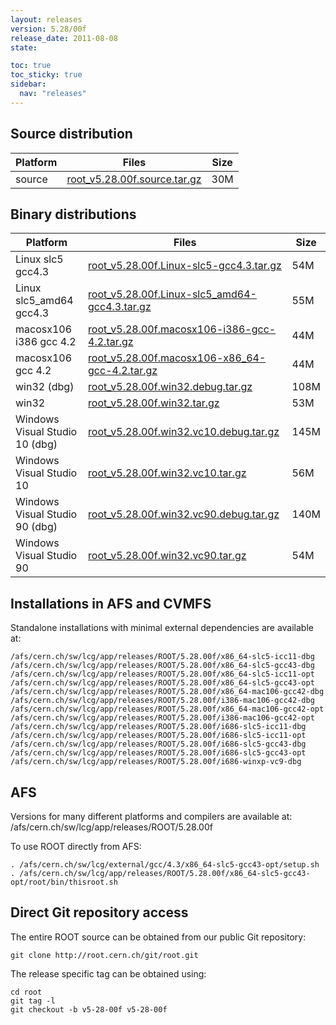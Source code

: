 ```yaml
---
layout: releases
version: 5.28/00f
release_date: 2011-08-08
state:

toc: true
toc_sticky: true
sidebar:
  nav: "releases"
---
```



## Source distribution

| Platform       | Files | Size |
|-----------|-------|-----|
| source | [root_v5.28.00f.source.tar.gz](https://root.cern.ch/download/root_v5.28.00f.source.tar.gz) |  30M |


## Binary distributions

| Platform       | Files | Size |
|-----------|-------|-----|
| Linux slc5 gcc4.3 | [root_v5.28.00f.Linux-slc5-gcc4.3.tar.gz](https://root.cern.ch/download/root_v5.28.00f.Linux-slc5-gcc4.3.tar.gz) |  54M |
| Linux slc5_amd64 gcc4.3 | [root_v5.28.00f.Linux-slc5_amd64-gcc4.3.tar.gz](https://root.cern.ch/download/root_v5.28.00f.Linux-slc5_amd64-gcc4.3.tar.gz) |  55M |
| macosx106 i386 gcc 4.2 | [root_v5.28.00f.macosx106-i386-gcc-4.2.tar.gz](https://root.cern.ch/download/root_v5.28.00f.macosx106-i386-gcc-4.2.tar.gz) |  44M |
| macosx106 gcc 4.2 | [root_v5.28.00f.macosx106-x86_64-gcc-4.2.tar.gz](https://root.cern.ch/download/root_v5.28.00f.macosx106-x86_64-gcc-4.2.tar.gz) |  44M |
| win32 (dbg) | [root_v5.28.00f.win32.debug.tar.gz](https://root.cern.ch/download/root_v5.28.00f.win32.debug.tar.gz) | 108M |
| win32 | [root_v5.28.00f.win32.tar.gz](https://root.cern.ch/download/root_v5.28.00f.win32.tar.gz) |  53M |
| Windows Visual Studio 10 (dbg) | [root_v5.28.00f.win32.vc10.debug.tar.gz](https://root.cern.ch/download/root_v5.28.00f.win32.vc10.debug.tar.gz) | 145M |
| Windows Visual Studio 10 | [root_v5.28.00f.win32.vc10.tar.gz](https://root.cern.ch/download/root_v5.28.00f.win32.vc10.tar.gz) |  56M |
| Windows Visual Studio 90 (dbg) | [root_v5.28.00f.win32.vc90.debug.tar.gz](https://root.cern.ch/download/root_v5.28.00f.win32.vc90.debug.tar.gz) | 140M |
| Windows Visual Studio 90 | [root_v5.28.00f.win32.vc90.tar.gz](https://root.cern.ch/download/root_v5.28.00f.win32.vc90.tar.gz) |  54M |



## Installations in AFS and CVMFS
Standalone installations with minimal external dependencies are available at:
~~~
/afs/cern.ch/sw/lcg/app/releases/ROOT/5.28.00f/x86_64-slc5-icc11-dbg
/afs/cern.ch/sw/lcg/app/releases/ROOT/5.28.00f/x86_64-slc5-gcc43-dbg
/afs/cern.ch/sw/lcg/app/releases/ROOT/5.28.00f/x86_64-slc5-icc11-opt
/afs/cern.ch/sw/lcg/app/releases/ROOT/5.28.00f/x86_64-slc5-gcc43-opt
/afs/cern.ch/sw/lcg/app/releases/ROOT/5.28.00f/x86_64-mac106-gcc42-dbg
/afs/cern.ch/sw/lcg/app/releases/ROOT/5.28.00f/i386-mac106-gcc42-dbg
/afs/cern.ch/sw/lcg/app/releases/ROOT/5.28.00f/x86_64-mac106-gcc42-opt
/afs/cern.ch/sw/lcg/app/releases/ROOT/5.28.00f/i386-mac106-gcc42-opt
/afs/cern.ch/sw/lcg/app/releases/ROOT/5.28.00f/i686-slc5-icc11-dbg
/afs/cern.ch/sw/lcg/app/releases/ROOT/5.28.00f/i686-slc5-icc11-opt
/afs/cern.ch/sw/lcg/app/releases/ROOT/5.28.00f/i686-slc5-gcc43-dbg
/afs/cern.ch/sw/lcg/app/releases/ROOT/5.28.00f/i686-slc5-gcc43-opt
/afs/cern.ch/sw/lcg/app/releases/ROOT/5.28.00f/i686-winxp-vc9-dbg
~~~

## AFS
Versions for many different platforms and compilers are available at:
/afs/cern.ch/sw/lcg/app/releases/ROOT/5.28.00f

To use ROOT directly from AFS:
~~~
. /afs/cern.ch/sw/lcg/external/gcc/4.3/x86_64-slc5-gcc43-opt/setup.sh
. /afs/cern.ch/sw/lcg/app/releases/ROOT/5.28.00f/x86_64-slc5-gcc43-opt/root/bin/thisroot.sh
~~~

## Direct Git repository access
The entire ROOT source can be obtained from our public Git repository:

~~~
git clone http://root.cern.ch/git/root.git
~~~
The release specific tag can be obtained using:
~~~
cd root
git tag -l
git checkout -b v5-28-00f v5-28-00f
~~~
